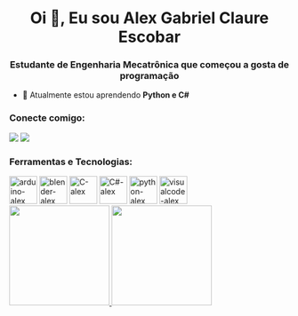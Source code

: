 <h1 align="center">Oi 👋, Eu sou Alex Gabriel Claure Escobar</h1>
<h3 align="center">Estudante de Engenharia Mecatrônica que começou a gosta de programação</h3>

- 🌱 Atualmente estou aprendendo **Python e C#**

<h3 align="left">Conecte comigo:</h3>
<div>
<a href="https://www.linkedin.com/in/alexgabrielce" target="_blank"><img loading="lazy" src="https://img.shields.io/badge/-LinkedIn-%230077B5?style=for-the-badge&logo=linkedin&logoColor=white" target="_blank"></a>
<a href = "mailto:alexgabriel.trab@gmail.com"><img loading="lazy" src="https://img.shields.io/badge/Gmail-D14836?style=for-the-badge&logo=gmail&logoColor=white" target="_blank"></a>
</div>

<h3>Ferramentas e Tecnologias:</h3>
<div>
<img loading="lazy" alt="arduino-alex" src="https://cdn.jsdelivr.net/gh/devicons/devicon@latest/icons/arduino/arduino-original-wordmark.svg" width=50 height=50 />
<img loading="lazy" alt="blender-alex" src="https://cdn.jsdelivr.net/gh/devicons/devicon@latest/icons/blender/blender-original.svg" width=50 height=50 />
<img loading="lazy" alt="C-alex" src="https://cdn.jsdelivr.net/gh/devicons/devicon@latest/icons/c/c-original.svg" width=50 heigth=50 /> 
<img loading="lazy" alt="C#-alex" src="https://cdn.jsdelivr.net/gh/devicons/devicon@latest/icons/csharp/csharp-original.svg" width=50 height=50 />
<img loading="lazy" alt="python-alex" src="https://cdn.jsdelivr.net/gh/devicons/devicon@latest/icons/python/python-original.svg" width=50 height=50 />
<img loading="lazy" alt="visualcode-alex" src="https://cdn.jsdelivr.net/gh/devicons/devicon@latest/icons/vscode/vscode-original.svg" width=50 height=50 />
</div>
          
<div>
<a href="https://github.com/1alexescobar">
<img loading="lazy" height="180em" src="https://github-readme-stats.vercel.app/api/top-langs/?username=1alexescobar&layout=compact&langs_count=7&theme=dracula"/>
<img height="180em" src="https://github-readme-stats.vercel.app/api?username=1alexescobar&show_icons=true&theme=dracula&include_all_commits=true&count_private=true"/>
</div>

<!---
<img align="right" alt="grompinho" src="https://images.app.goo.gl/z5adTjy79HJnUHni8" width=100 height=100 />
--->

<!---
- 👋 Oi, Eu sou o Alex Gabriel @1alexescobar
- 👀 I’m interested in ...
- 🌱 I’m currently learning ...
- 💞️ I’m looking to collaborate on ...
- 📫 How to reach me ...
- 😄 Pronouns: ...
- ⚡ Fun fact: ...


1alexescobar/1alexescobar is a ✨ special ✨ repository because its `README.md` (this file) appears on your GitHub profile.
You can click the Preview link to take a look at your changes.
--->
